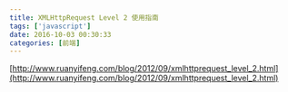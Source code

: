```yaml
---
title: XMLHttpRequest Level 2 使用指南
tags: ['javascript']
date: 2016-10-03 00:30:33
categories: [前端]
---
```


[http://www.ruanyifeng.com/blog/2012/09/xmlhttprequest_level_2.html](http://www.ruanyifeng.com/blog/2012/09/xmlhttprequest_level_2.html)